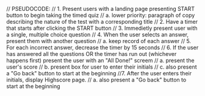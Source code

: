 // PSEUDOCODE:
// 1. Present users with a landing page presenting START button to begin taking the timed quiz 
    // a. lower priority: paragraph of copy describing the nature of the test with a corresponding title 
// 2. Have a timer that starts after clicking the START button 
// 3. Immedietly present user with a single, multiple choice question 
// 4. When the user selects an answer, present them with another question 
    // a. keep record of each answer 
// 5. For each incorrect answer, decrease the timer by 15 seconds 
// 6. If the user has answered all the questions OR the timer has run out (whichever happens first) present the user with an "All Done!" screem 
    // a. present the user's score 
    // b. present box for user to enter their initials 
    // c. also present a "Go back" button to start at the beginning 
//7. After the user enters their initials, display Highscore page. 
    // a. also present a "Go back" button to start at the beginning 